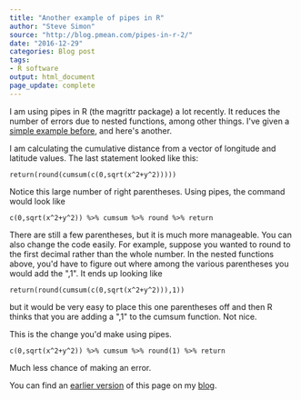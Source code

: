 ```yaml
---
title: "Another example of pipes in R"
author: "Steve Simon"
source: "http://blog.pmean.com/pipes-in-r-2/"
date: "2016-12-29"
categories: Blog post
tags:
- R software
output: html_document
page_update: complete
---
```


I am using pipes in R (the magrittr package) a lot recently. It reduces the number of errors due to nested functions, among other things. I've given a [simple example before][sim3], and here's another.

<!---More--->

I am calculating the cumulative distance from a vector of longitude and latitude values. The last statement looked like this:

    return(round(cumsum(c(0,sqrt(x^2+y^2)))))

Notice this large number of right parentheses. Using pipes, the command would look like

    c(0,sqrt(x^2+y^2)) %>% cumsum %>% round %>% return

There are still a few parentheses, but it is much more manageable. You can also change the code easily. For example, suppose you wanted to round to the first decimal rather than the whole number. In the nested functions above, you'd have to figure out where among the various parentheses you would add the ",1". It ends up looking like

    return(round(cumsum(c(0,sqrt(x^2+y^2))),1))

but it would be very easy to place this one parentheses off and then R
thinks that you are adding a ",1" to the cumsum function. Not nice.

This is the change you'd make using pipes.

    c(0,sqrt(x^2+y^2)) %>% cumsum %>% round(1) %>% return

Much less chance of making an error.

You can find an [earlier version][sim1] of this page on my [blog][sim2].

[sim1]: http://blog.pmean.com/pipes-in-r-2/
[sim2]: http://blog.pmean.com

[sim3]: http://new.pmean.com/pipes-in-r/index.html
